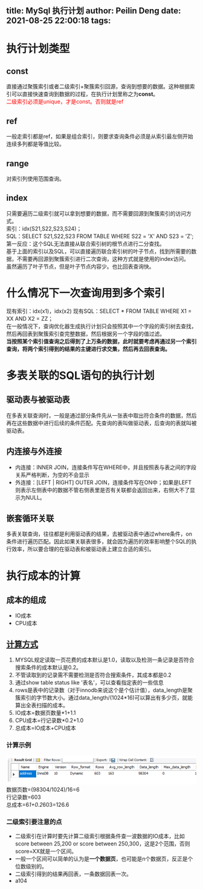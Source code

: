 title: MySql 执行计划
author: Peilin Deng
date: 2021-08-25 22:00:18
tags:
---
# 执行计划类型

## const

直接通过聚簇索引或者二级索引+聚簇索引回源，查询到想要的数据。这种根据索引可以直接快速查询到数据的过程，在执行计划里称之为**const**。    
<font color="red">二级索引必须是unique，才是const。否则就是ref</font>

## ref

一般走索引都是ref，如果是组合索引，则要求查询条件必须是从索引最左侧开始连续多列都是等值比较。    

## range

对索引列使用范围查询。

## index

只需要遍历二级索引就可以拿到想要的数据，而不需要回源到聚簇索引的访问方式。    
索引：idx(S21,S22,S23,S24)；   
SQL：SELECT S21,S22,S23 FROM TABLE WHERE S22 = 'X' AND S23 = 'Z';    
第一反应：这个SQL无法直接从联合索引树的根节点进行二分查找。    
基于上面的索引以及SQL，可以直接遍历联合索引树的叶子节点，找到所需要的数据，不需要再回源到聚簇索引进行二次查询，这种方式就是使用的index访问。    
虽然遍历了叶子节点，但是叶子节点内容少。也比回表查询快。

<!-- more -->
# 什么情况下一次查询用到多个索引

现有索引：idx(x1)，idx(x2)
现有SQL：SELECT * FROM TABLE WHERE X1 = XX AND X2 = ZZ；    
在一般情况下，查询优化器生成执行计划只会按照其中一个字段的索引树去查找，然后再回表到聚簇索引查完整数据，然后根据另一个字段的值过滤。    
**当按照某个索引值查询之后得到了上万条的数据，此时就要考虑再通过另一个索引查询，将两个索引得到的结果的主键进行求交集，然后再去回表查询。**

# 多表关联的SQL语句的执行计划

## 驱动表与被驱动表

在多表关联查询时，一般是通过部分条件先从一张表中取出符合条件的数据，然后再在这些数据中进行后续的条件匹配。先查询的表叫做驱动表，后查询的表就叫被驱动表。

## 内连接与外连接

+ 内连接：INNER JOIN，连接条件写在WHERE中，并且按照表与表之间的字段关系严格判断，为空的不会显示
+ 外连接：[LEFT | RIGHT] OUTER JOIN，连接条件写在ON中；如果是LEFT则表示左侧表中的数据不管右侧表里是否有关联都会返回出来，右侧大不了显示为NULL。

## 嵌套循环关联

多表关联查询，往往都是利用驱动表的结果，去被驱动表中通过where条件，on条件进行遍历匹配。因此如果关联表很多，就会因为遍历的效率影响整个SQL的执行效率，所以要合理的在驱动表和被驱动表上建立合适的索引。

# 执行成本的计算

## 成本的组成

+ IO成本
+ CPU成本

## [计算方式](https://www.jianshu.com/p/aecdcc2babdd)

1. MYSQL规定读取一页花费的成本默认是1.0，读取以及检测一条记录是否符合搜索条件的成本默认是0.2。
2. 不管读取到的记录需不需要检测是否符合搜索条件，其成本都是0.2
3. 通过show table status like '表名'，可以查看指定表的一些信息
4. rows是表中的记录数（对于innodb来说这个是个估计值），data_length是聚簇索引的字节数大小。通过data_length/(1024*16)可以算出有多少页，就能算出全表扫描的成本。
5. IO成本=数据页数量*1+1.1
6. CPU成本=行记录数*0.2+1.0
7. 总成本=IO成本+CPU成本

### 计算示例

![](/images/img-62.png)
数据页数=(98304/1024)/16=6    
行记录数=603    
总成本=6*1+0.2*603=126.6

### 二级索引要注意的点

+ 二级索引在计算时要先计算二级索引根据条件查一波数据的IO成本，比如score between 25,200 or score between 250,300，这是2个范围，否则score=XX就是一个区间。
+ 一般一个区间可以简单的认为是**一个数据页**，也可能是n个数据页，反正是个位数级别的。
+ 二级索引得到的结果再回表，一条数据回表一次。
+ a104